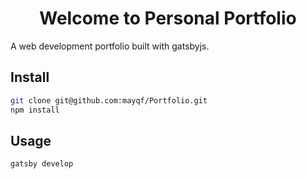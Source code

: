 <h1 align="center">Welcome to Personal Portfolio </h1>


A web development portfolio built with gatsbyjs.

## Install

```sh
git clone git@github.com:mayqf/Portfolio.git
npm install
```

## Usage

```sh
gatsby develop
```


